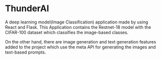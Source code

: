 # ThunderAI
A deep learning model(Image Classification) application made by using React and Flask. This Application contains the Restnet-18 model with the CIFAR-100 dataset which classifies the image-based classes.

On the other hand, there are image generation and text generation features added to the project which use the meta API for generating the images and text-based prompts.
